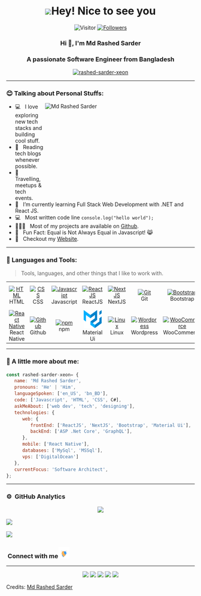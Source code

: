 <h1 align="center"> <img src="https://emojis.slackmojis.com/emojis/images/1531849430/4246/blob-sunglasses.gif?1531849430" width="30"/>Hey! Nice to see you </h1>

<p align="center"> 
     <img src="https://visitor-badge.laobi.icu/badge?page_id=rashed-sarder-xeon" alt="Visitor"/>
<!--     <img src="https://komarev.com/ghpvc/?username=rashed-sarder-xeon" alt="rashed-sarder-xeon"/>        -->
<!--     <a href="https://github.com/rashed-sarder-xeon?tab=repositories" target="_blank"><img src="https://badges.pufler.dev/repos/rashed-sarder-xeon" alt="Repos"/></a>  -->
<!--     <img src="https://badges.pufler.dev/years/rashed-sarder-xeon" alt="Active_Years"/>   -->
<!--     <a href="https://github.com/rashed-sarder-xeon/rashed-sarder-xeon" target="_blank"><img src="https://badges.pufler.dev/commits/monthly/rashed-sarder-xeon" alt="commits"/>    -->
    <a href="https://github.com/rashed-sarder-xeon?tab=followers"><img alt="Followers" src="https://img.shields.io/github/followers/rashed-sarder-xeon?color=4C1&logo=github"></a>
<!--     <a href="https://github.com/rashed-sarder-xeon/rashed-sarder-xeon" target="_blank"><img alt="Profile_Update" src="https://img.shields.io/github/last-commit/rashed-sarder-xeon/rashed-sarder-xeon?label=Profile%20update&style=fflat-square"></a> -->
</p> 

<h3 align="center">Hi 👋, I'm Md Rashed Sarder</h3>
<h3 align="center">A passionate Software Engineer from Bangladesh</h3>

<!-- <p align="center"> <a href="https://github.com/ryo-ma/github-profile-trophy"><img src="https://github-profile-trophy.vercel.app/?username=rashed-sarder-xeon" alt="rashed-sarder-xeon" /></a> </p> -->

<p align="center"> <a href="https://github.com/ryo-ma/github-profile-trophy"><img src="https://github-profile-trophy.vercel.app/?username=rashed-sarder-xeon&theme=gruvbox" alt="rashed-sarder-xeon" /></a> </p>


---

### :blush: Talking about Personal Stuffs:

<img align="right" height="250" width="400" alt="Md Rashed Sarder" src="assets/profile.gif" />

-  💻 &nbsp; I love exploring new tech stacks and building cool stuff.
-  📰 &nbsp; Reading tech blogs whenever possible.
-  🍕 &nbsp; Travelling, meetups & tech events.
-  🚀 &nbsp; I’m currently learning Full Stack Web Development with .NET and React JS.
-  :computer: &nbsp; Most written code line `console.log("hello world");`
-  👨🏻‍💻 &nbsp; Most of my projects are available on [Github](https://github.com/rashed-sarder-xeon).
-  👾 &nbsp; Fun Fact: Equal is Not Always Equal in Javascript! 😹
-  📝 &nbsp; Checkout my [Website]( https://github.com/rashedsarder13).

---

### :dart: Languages and Tools:

> Tools, languages, and other things that I like to work with.

<table>
  <tr>
    <td align="center" width="96">
      <a href="#">
        <img src="https://upload.wikimedia.org/wikipedia/commons/6/61/HTML5_logo_and_wordmark.svg" width="48" height="48" alt="HTML" />
      </a>
      <br>HTML
    </td>
    <td align="center" width="96">
      <a href="#">
        <img src="https://upload.wikimedia.org/wikipedia/commons/d/d5/CSS3_logo_and_wordmark.svg" width="48" height="48" alt="CSS" />
      </a>
      <br>CSS
    </td>
    <td align="center" width="96">
      <a href="#">
        <img src="https://upload.wikimedia.org/wikipedia/commons/9/99/Unofficial_JavaScript_logo_2.svg" width="48" height="48" alt="Javascript" />
      </a>
      <br>Javascript
    </td>
    <td align="center" width="96">
      <a href="#">
        <img src="https://www.vectorlogo.zone/logos/reactjs/reactjs-icon.svg" width="48" height="48" alt="ReactJS" />
      </a>
      <br>ReactJS
    </td>
    <td align="center" width="96">
      <a href="#">
        <img src="https://upload.wikimedia.org/wikipedia/commons/8/8e/Nextjs-logo.svg" width="48" height="48" alt="NextJS" />
      </a>
      <br>NextJS
    </td>
    <td align="center" width="96">
      <a href="#">
        <img src="https://upload.wikimedia.org/wikipedia/commons/e/e0/Git-logo.svg" width="48" height="48" alt="Git" />
      </a>
      <br>Git
    </td>
    <td align="center" width="96">
      <a href="#" >
        <img src="https://upload.wikimedia.org/wikipedia/commons/b/b2/Bootstrap_logo.svg" width="48" height="48" alt="Bootstrap" />
      </a>
      <br>Bootstrap
    </td>
    <td align="center" width="96">
      <a href="#">
        <img src="https://www.vectorlogo.zone/logos/getpostman/getpostman-icon.svg" width="48" height="48" alt="Postman" />
      </a>
      <br>Postman
    </td>
    <td align="center" width="96">
      <a href="#">
        <img src="https://www.vectorlogo.zone/logos/graphql/graphql-icon.svg" width="48" height="48" alt="GraphQL" />
      </a>
      <br>GraphQL
    </td>
    <td align="center" width="96"> 
      <a href="#" >
        <img src="https://www.vectorlogo.zone/logos/typescriptlang/typescriptlang-icon.svg" width="48" height="48" alt="TypeScript" />
      </a>
      <br>TypeScript
    </td>
     <td align="center" width="96">
      <a href="#" >
        <img src="https://www.vectorlogo.zone/logos/dotnet/dotnet-icon.svg" width="48" height="48" alt="Microsoft .Net" />
      </a>
      <br>Microsoft .Net
    </td>
    </tr>
    <tr>
    <td align="center" width="96">
      <a href="#" >
        <img src="https://www.kindpng.com/picc/m/765-7652239_react-native-svg-logo-hd-png-download.png" width="48" height="48" alt="React Native" />
      </a>
      <br>React Native
    </td>
    <td align="center"  width="96">
      <a href="#">
        <img src="https://github.githubassets.com/images/modules/logos_page/Octocat.png" width="48" height="48" alt="Github" />
      </a>
      <br>Github
    </td>
    <td align="center"  width="96">
      <a href="#">
        <img src="https://upload.wikimedia.org/wikipedia/commons/d/db/Npm-logo.svg" width="48" height="48" alt="npm" />
      </a>
      <br>npm
    </td>
    <td align="center" width="96">
      <a href="#" >
        <img src="assets/mui.png" width="48" height="48" alt="Material Ui" />
      </a>
      <br>Material Ui
    </td>
    <td align="center" width="96">
      <a href="#" >
        <img src="https://upload.wikimedia.org/wikipedia/commons/3/35/Tux.svg" width="48" height="48" alt="Linux" />
      </a>
      <br>Linux
    </td>
    <td align="center" width="96">
      <a href="#" >
        <img src="https://www.vectorlogo.zone/logos/wordpress/wordpress-icon.svg" width="48" height="48" alt="Wordpress" />
      </a>
      <br>Wordpress
    </td>
    <td align="center" width="96">
      <a href="#" >
        <img src="https://img.icons8.com/color/480/000000/woocommerce.png" width="48" height="48" alt="WooCommerce" />
      </a>
      <br>WooCommerce
    </td>
     <td align="center" width="96">
      <a href="#" >
        <img src="https://www.vectorlogo.zone/logos/digitalocean/digitalocean-official.svg" width="48" height="48" alt="Digital Ocean" />
      </a>
      <br>Digital Ocean
    </td>
     <td align="center" width="96">
      <a href="#" >
        <img src="https://upload.wikimedia.org/wikipedia/commons/a/af/Adobe_Photoshop_CC_icon.svg" width="48" height="48" alt="Photoshop" />
      </a>
      <br>Photoshop
    </td>
    <td align="center" width="96">
      <a href="#" >
        <img src="https://www.vectorlogo.zone/logos/adobe_illustrator/adobe_illustrator-icon.svg" width="48" height="48" alt="Adobe Illustrator" />
      </a>
      <br>Adobe Illustrator
    </td>
    <td align="center" width="96">
      <a href="#" >
        <img src="https://upload.wikimedia.org/wikipedia/commons/thumb/c/c2/Adobe_XD_CC_icon.svg/120px-Adobe_XD_CC_icon.svg.png?20210729021535" width="48" height="48" alt="Adobe XD" />
      </a>
      <br>Adobe XD
    </td>
  </tr>
</table>

---

### :boy: A little more about me:

```javascript
const rashed-sarder-xeon= {
   name: 'Md Rashed Sarder',
   pronouns: 'He' | 'Him',
   languageSpoken: ['en_US', 'bn_BD'],
   code: ['Javascript', 'HTML', 'CSS', C#],
   askMeAbout: ['web dev', 'tech', 'designing'],
   technologies: {
      web: {
         frontEnd: ['ReactJS', 'NextJS', 'Bootstrap', 'Material Ui'],
         backEnd: ['ASP .Net Core', 'GraphQL'],
      },
      mobile: ['React Native'],
      databases: ['MySql', 'MSSql'],
      vps: ['DigitalOcean']
   },
   currentFocus: 'Software Architect',
};
```

---

### ⚙️ &nbsp;GitHub Analytics

<p align="center">
<a href="https://github.com/rashed-sarder-xeon">
  <img height="180em" src="https://github-readme-stats-eight-theta.vercel.app/api?username=rashed-sarder-xeon&show_icons=true&theme=algolia&include_all_commits=true&count_private=true"/>
<!--   <img height="180em" src="https://github-readme-stats-eight-theta.vercel.app/api/top-langs/?username=rashed-sarder-xeon&layout=compact&langs_count=8&theme=algolia"/> -->
</a>
</p>

<img src="https://user-images.githubusercontent.com/73097560/115834477-dbab4500-a447-11eb-908a-139a6edaec5c.gif"></a>

<!-- ### ⚡ &nbsp;Recent GitHub Activity
  
<a href="https://github.com/rashed-sarder-xeon"><img alt="rashed’s Activity Graph" src="https://activity-graph.herokuapp.com/graph?username=rashed-sarder-xeon&custom_title=Rashed's%20Contribution%20Graph&theme=react-dark" /></a> -->
   
<img src="https://user-images.githubusercontent.com/73097560/115834477-dbab4500-a447-11eb-908a-139a6edaec5c.gif"></a>

 ### &nbsp;Connect with me<img src="assets/Handshake.gif" width="30px" height="30px">
 
 ---
 
 <p align="center">
<a href="https://github.com/rashedsarder13/"><img src="https://img.shields.io/badge/- https://github.com/rashedsarder13 -3423A6?style=flat&logo=Google-Chrome&logoColor=white"/></a>
<a href="https://www.linkedin.com/in/ rashed.sarder.13/"><img src="https://img.shields.io/badge/-Rashed%20Sarder-0077B5?style=flat&logo=Linkedin&logoColor=white"/></a>
<a href="mailto:rashedsarder13@gmail.com"><img src="https://img.shields.io/badge/- rashedsarder13@gmail.com -D14836?style=flat&logo=Gmail&logoColor=white"/></a>
<a href="https://www.instagram.com/ rashed.sarder.13/"><img src="https://img.shields.io/badge/-@rashed.sarder.13-E4405F?style=flat&logo=Instagram&logoColor=white"/></a>
<a href="https://www.facebook.com/ rashed.sarder.13/"><img src="https://img.shields.io/badge/-@ rashed.sarder.13 -1877F2?style=flat&logo=Facebook&logoColor=white"/></a>
</p>

Credits: [Md Rashed Sarder](https://github.com/rashed-sarder-xeon)
 
<!-- <div align="center">
<h2> Connect with me<a href="https://gifyu.com/image/Zy2f"><img src="assets/Handshake.gif" width="28px" height="28px"></a></h2> 
<p align="center">
    <a href="https://www.linkedin.com/in/rashed.sarder.13/" target="_blank"><img alt="LinkedIn" width="25px" src="https://www.vectorlogo.zone/logos/linkedin/linkedin-icon.svg"></a>
    <a href="https://www.instagram.com/ rashed.sarder.13/" target="_blank"><img alt="Instagram" width="25px" src="https://www.vectorlogo.zone/logos/instagram/instagram-icon.svg"></a>
    <a href="https://www.facebook.com/ rashed.sarder.13/" target="_blank"><img alt="Facebook" width="25px" src="https://www.vectorlogo.zone/logos/facebook/facebook-official.svg"></a>
    <a href="mailto:rashedsarder13@gmail.com" target="_blank"><img alt="Gmail" width="25px" src="https://www.vectorlogo.zone/logos/gmail/gmail-icon.svg"></a> 
</p>
</div> -->
